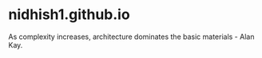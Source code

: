 # nidhish1.github.io

As complexity increases, architecture dominates the
basic materials - Alan Kay.
